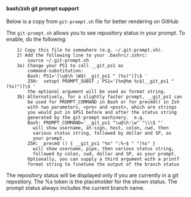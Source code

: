#### bash/zsh git prompt support
Below is a copy from `git-prompt.sh` file for better rendering on GitHub

The `git-prompt.sh` allows you to see repository status in your prompt. To enable, do the following:
```
    1) Copy this file to somewhere (e.g. ~/.git-prompt.sh).
    2) Add the following line to your .bashrc/.zshrc:
        source ~/.git-prompt.sh
    3a) Change your PS1 to call __git_ps1 as
        command-substitution:
        Bash: PS1='[\u@\h \W$(__git_ps1 " (%s)")]\$ '
        ZSH:  setopt PROMPT_SUBST ; PS1='[%n@%m %c$(__git_ps1 " (%s)")]\$ '
        the optional argument will be used as format string.
    3b) Alternatively, for a slightly faster prompt, __git_ps1 can
        be used for PROMPT_COMMAND in Bash or for precmd() in Zsh
        with two parameters, <pre> and <post>, which are strings
        you would put in $PS1 before and after the status string
        generated by the git-prompt machinery.  e.g.
        Bash: PROMPT_COMMAND='__git_ps1 "\u@\h:\w" "\\\$ "'
          will show username, at-sign, host, colon, cwd, then
          various status string, followed by dollar and SP, as
          your prompt.
        ZSH:  precmd () { __git_ps1 "%n" ":%~$ " "|%s" }
          will show username, pipe, then various status string,
          followed by colon, cwd, dollar and SP, as your prompt.
        Optionally, you can supply a third argument with a printf
        format string to finetune the output of the branch status
```
The repository status will be displayed only if you are currently in a
git repository. The %s token is the placeholder for the shown status.
The prompt status always includes the current branch name.
